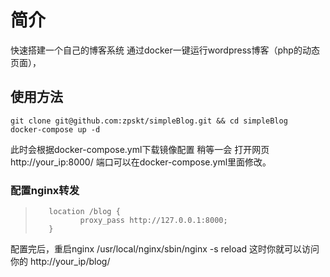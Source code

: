 # 简介
快速搭建一个自己的博客系统 
通过docker一键运行wordpress博客（php的动态页面），
## 使用方法
    git clone git@github.com:zpskt/simpleBlog.git && cd simpleBlog
    docker-compose up -d
此时会根据docker-compose.yml下载镜像配置
稍等一会
打开网页http://your_ip:8000/
端口可以在docker-compose.yml里面修改。
### 配置nginx转发
>        location /blog {
>               proxy_pass http://127.0.0.1:8000;
>        }
配置完后，重启nginx
    /usr/local/nginx/sbin/nginx -s reload
这时你就可以访问你的 http://your_ip/blog/
